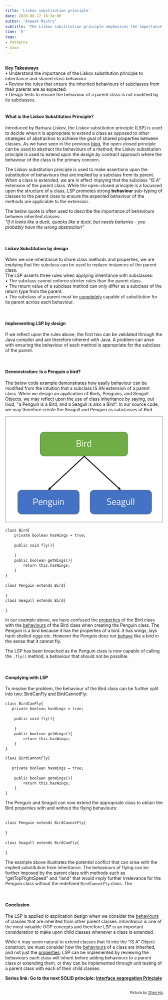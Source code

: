 ```yaml
---
title: 'Liskov substitution principle'
date: 2020-08-17 16:34:00
author: 'Aneesh Mistry'
subtitle: 'The Liskov substitution principle emphasises the importance to inspect the behaviours that subclasses inherit from their parents to ensure they can be completely substitutable for all instances of the parent.'
time: '5'
tags:
- Patterns
- Java
---
```

<br>
<strong>Key Takeaways</strong><br>
&#8226; Understand the importance of the Liskov substitution principle to inheritance and shared class behaviour.<br>
&#8226; Review the rules that ensure the inherited behaviours of subclasses from their parents are as expected.<br>
&#8226; Design tests to ensure the behaviour of a parent class is not modified by its subclasses.<br>

<br>
<h4>What is the Liskov Substitution Principle?</h4>
<p>
Introduced by Barbara Liskov, the Liskov substitution principle (LSP) is used to decide when it is appropriate to extend a class as opposed to other strategies of abstraction to achieve the goal of shared properties between classes. As we have seen in the previous <a href="https://www.aneesh.co.uk/open-closed-principle" target="_blank">blog</a>, the open-closed principle can be used to abstract the behaviours of a method; the Liskov substitution principle is used to extend upon the <i>design by contract</i> approach where the behaviour of the class is the primary concern.
</p>

<p>
The Liskov substitution principle is used to make assertions upon the substitution of behaviours that are implied by a subclass from its parent.
When a class is extended, we are in effect implying that the subclass "IS A" extension of the parent class. While the open-closed principle is a focussed upon the structure of a class, LSP promotes strong <strong>behaviour</strong> sub-typing of classes to the parent class to ensure the expected behaviour of the methods are applicable to the extension.
</p>
<p>
The below quote is often used to describe the importance of behaviours between inherited classes:<br>
<i>"If it looks like a duck, quacks like a duck, but needs batteries - you probably have the wrong abstraction"</i>
</p>
<br>
<h4>Liskov Substitution by design</h4>
<p>
When we use inheritance to share class methods and properties, we are implying that the subclass can be used to replace instances of the parent class.<br>
The LSP asserts three rules when applying inheritance with subclasses:<br>
&#8226; The subclass cannot enforce stricter rules than the parent class.<br>
&#8226; The return value of a subclass method can only differ as a subclass of the return type from the parent.<br>
&#8226; The subclass of a parent must be <u>completely</u> capable of substitution for its parent across each behaviour.
</p>

<br>
<h4>Implementing LSP by design</h4>
<p>
If we reflect upon the rules above, the first two can be validated through the Java compiler and are therefore inherent with Java.
A problem can arise with ensuring the behaviour of each method is appropriate for the subclass of the parent.
</p>
<br>
<h4>Demonstration: Is a Penguin a bird?</h4>
<p>
The below code example demonstrates how easily behaviour can be modified from the intuition that a subclass IS AN extension of a parent class. When we design an application of Birds, Penguins, and Seagull Objects, we may reflect upon the use of class inheritance by saying, out loud, "a Penguin is a Bird, and a Seagull is also a Bird". In our source code, we may therefore create the Seagull and Penguin as subclasses of Bird. 

![Image of the classes](../../src/images/020_bird.png)

```java{numberLines:true}
class Bird{
    private boolean hasWings = true;

    public void fly(){

    }
    public boolean getWings(){
        return this.hasWings;
    }    
}

class Penguin extends Bird{

}
class Seagull extends Bird{

}
```
</p>
<p>
In our example above, we have confused the <u>properties</u> of the Bird class with the <u>behaviours</u> of the Bird class when creating the Penguin class. The Penguin is a bird because it has the properties of a bird: it has wings, lays hard-shelled eggs etc. However the Penguin does not <u>behave</u> like a bird in the sense that it cannot fly.
</p>
<p>
The LSP has been breached as the Penguin class is now capable of calling the <code>.fly()</code> method; a behaviour that should not be possible.
</p>
<br>
<h4>Complying with LSP</h4>
<p>
To resolve the problem, the behaviour of the Bird class can be further split into two: BirdCanFly and BirdCannotFly:

```java{numberLines:true}
class BirdCanFly{
   private boolean hasWings = true;

    public void fly(){

    }
    public boolean getWings(){
        return this.hasWings;
    } 
}

```
```java{numberLines:true}
class BirdCannotFly{

   private boolean hasWings = true;

    public boolean getWings(){
        return this.hasWings;
    } 
}
```

The Penguin and Seagull can now extend the appropriate class to obtain the Bird properties with and without the flying behaviours:

```java{numberLines:true}

class Penguin extends BirdCannotFly{

}

class Seagull extends BirdCanFly{

}

```
</p>
<p>
The example above illustrates the potential conflict that can arise with the implied substitution from inheritance. The behaviours of flying can be further imposed by the parent class with methods such as "getTopFlightSpeed" and "land" that would imply further irrelevance for the Penguin class without the redefined <code>BirdCannotFly</code> class. The 
</p>
<br>
<h4>Conclusion</h4>
<p>
The LSP is applied to application design when we consider the <u>behaviours</u> of classes that are inherited from other parent classes. <i>Inheritance</i> is one of the most valuable OOP concepts and therefore LSP is an important consideration to make upon child classes whenever a class is extended.
</p>
<p>
While it may seem natural to extend classes that fit into the "IS A" Object construct, we must consider how the <u>behaviours</u> of a class are inherited, and not just the <u>properties</u>. LSP can be implemented by reviewing the behaviours each class will inherit before adding behaviours to a parent class or extending them, or they can be implemented through unit testing of a parent class with each of their child classes.
</p>

<strong>Series link: Go to the next SOLID principle: <a href="https://aneesh.co.uk/interface-segregation-principle">Interface segregation Principle</a></strong>


<br>
<small style="float: right;" >Picture by <a target="_blank" href="https://unsplash.com/@zhenhu2424">Zhen Hu</small></a><br>